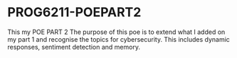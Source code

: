 # PROG6211-POEPART2
This my POE PART 2
The purpose of this poe is to extend what I added on my part 1 and recognise the topics for cybersecurity. This includes dynamic responses, sentiment detection and memory.
